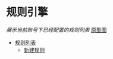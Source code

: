 # 规则引擎

*展示当前账号下已经配置的规则列表* [原型图](https://www.figma.com/file/eANefR82JBl5YxxYgVqyQu/mxzn?node-id=2%3A6)

- [规则列表](#规则列表)
    - [新建规则](新建规则)